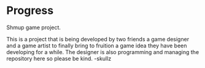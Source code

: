 # Progress
Shmup game project.

This is a project that is being developed by two friends a game designer and a game artist 
to finally bring to fruition a game idea they have been developing for a while.
The designer is also programming and managing the repository here so please be kind.
-skullz
